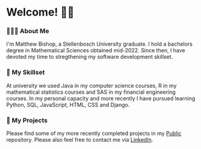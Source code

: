 # Welcome! 👋🏻

### 👨🏼‍💻 About Me
I'm Matthew Bishop, a Stellenbosch University graduate. I hold a bachelors degree in Mathematical Sciences obtained mid-2022. Since then, I have devoted my time to stregthening my software development skillset.

###  🔧 My Skillset
At university we used Java in my computer science courses, R in my mathematical statistics courses and SAS in my financial engineering courses. In my personal capacity and more recently I have pursued learning Python, SQL, JavaScript, HTML, CSS and Django.

### 📲 My Projects
Please find some of my more recently completed projects in my [Public](https://github.com/matbishop/Public/tree/main/capstone) repository. Please also feel free to contact me via [LinkedIn](https://www.linkedin.com/in/matbishop/).